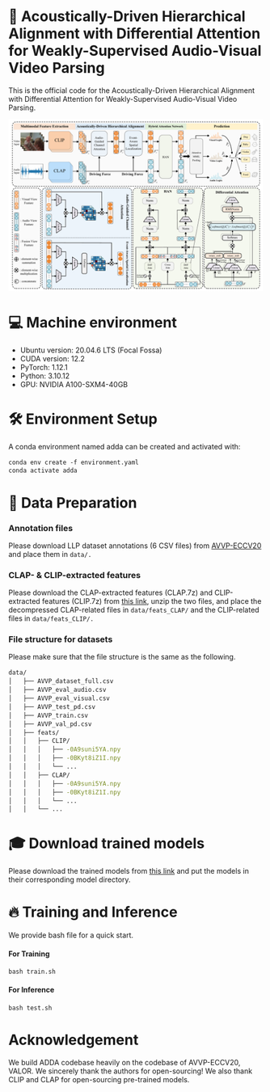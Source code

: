 # 🚀 Acoustically-Driven Hierarchical Alignment with Differential Attention for Weakly-Supervised Audio-Visual Video Parsing
This is the official code for the Acoustically-Driven Hierarchical Alignment with Differential Attention for Weakly-Supervised Audio-Visual Video Parsing.

![image](https://github.com/MMVAT/ADDA/blob/main/code/fig/adda.png?raw=true)


# 💻 Machine environment
- Ubuntu version: 20.04.6 LTS (Focal Fossa)
- CUDA version: 12.2
- PyTorch: 1.12.1
- Python: 3.10.12
- GPU: NVIDIA A100-SXM4-40GB

# 🛠 Environment Setup
A conda environment named adda can be created and activated with:
```
conda env create -f environment.yaml
conda activate adda
```

# 📂 Data Preparation
### Annotation files
Please download LLP dataset annotations (6 CSV files) from [AVVP-ECCV20](https://github.com/YapengTian/AVVP-ECCV20/tree/master/data) and place them in ```data/.```

### CLAP- & CLIP-extracted features
Please download the CLAP-extracted features (CLAP.7z) and CLIP-extracted features (CLIP.7z) from [this link](https://pan.quark.cn/s/aa34d09594a5?pwd=3yKy), unzip the two files, and place the decompressed CLAP-related files in ```data/feats_CLAP/``` and the CLIP-related files in ```data/feats_CLIP/.```

### File structure for datasets
Please make sure that the file structure is the same as the following.
```bash
data/                                
│   ├── AVVP_dataset_full.csv               
│   ├── AVVP_eval_audio.csv             
│   ├── AVVP_eval_visual.csv                 
│   ├── AVVP_test_pd.csv                
│   ├── AVVP_train.csv                     
│   ├── AVVP_val_pd.csv                      
│   ├── feats/                                
│   │   ├── CLIP/        
│   │   │   ├── -0A9suni5YA.npy
│   │   │   ├── -0BKyt8iZ1I.npy
│   │   │   └── ... 
│   │   ├── CLAP/              
│   │   │   ├── -0A9suni5YA.npy
│   │   │   ├── -0BKyt8iZ1I.npy
│   │   │   └── ...
│   │   └── ...
```

# 🎓 Download trained models
Please download the trained models from [this link](https://pan.quark.cn/s/109e7c957371?pwd=xNzb) and put the models in their corresponding model directory.

# 🔥 Training and Inference
We provide bash file for a quick start.
#### For Training
```
bash train.sh
```

#### For Inference
```
bash test.sh
```

# Acknowledgement
We build ADDA codebase heavily on the codebase of AVVP-ECCV20, VALOR. We sincerely thank the authors for open-sourcing! We also thank CLIP and CLAP for open-sourcing pre-trained models.



